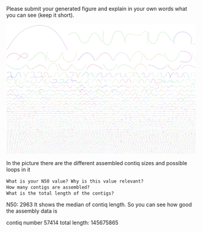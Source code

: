 Please submit your generated figure and explain in your own words what you can see (keep it short).

![figure](resources/graph.png)

In the picture there are the different assembled contiq sizes and possible loops in it

    What is your N50 value? Why is this value relevant?
    How many contigs are assembled?
    What is the total length of the contigs?

N50: 2963 It shows the median of contiq length. So you can see how good the assembly data is

contiq number 57414
total length: 145675865